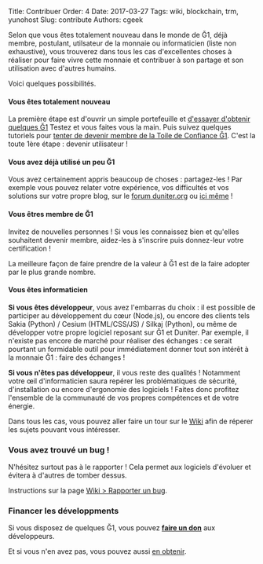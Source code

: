Title: Contribuer
Order: 4
Date: 2017-03-27
Tags: wiki, blockchain, trm, yunohost
Slug: contribute
Authors: cgeek

Selon que vous êtes totalement nouveau dans le monde de Ğ1, déjà membre, postulant, utilsateur de la monnaie ou informaticien (liste non exhaustive), vous trouverez dans tous les cas d'excellentes choses à réaliser pour faire vivre cette monnaie et contribuer à son partage et son utilisation avec d'autres humains.

Voici quelques possibilités.

#### Vous êtes totalement nouveau
La première étape est d'ouvrir un simple portefeuille et [d'essayer d'obtenir quelques Ğ1](.../content/pages/obtenir-des-g1.md) Testez et vous faites vous la main.
Puis suivez quelques tutoriels pour [tenter de devenir membre de la Toile de Confiance Ğ1](../wiki/devenir-membre). C'est la toute 1ère étape : devenir utilisateur !

#### Vous avez déjà utilisé un peu Ğ1

Vous avez certainement appris beaucoup de choses : partagez-les ! Par exemple vous pouvez relater votre expérience, vos difficultés et vos solutions sur votre propre blog, sur le [forum duniter.org](https://forum.duniter.org) ou [ici même](../wiki/ameliorer-le-site) !

#### Vous êtres membre de Ğ1

Invitez de nouvelles personnes ! Si vous les connaissez bien et qu'elles souhaitent devenir membre, aidez-les à s'inscrire puis donnez-leur votre certification !

La meilleure façon de faire prendre de la valeur à Ğ1 est de la faire adopter par le plus grande nombre.

#### Vous êtes informaticien

**Si vous êtes développeur**, vous avez l'embarras du choix : il est possible de participer au développement du cœur (Node.js), ou encore des clients tels Sakia (Python) / Cesium (HTML/CSS/JS) / Silkaj (Python), ou même de développer votre propre logiciel reposant sur Ğ1 et Duniter. Par exemple, il n'existe pas encore de marché pour réaliser des échanges : ce serait pourtant un formidable outil pour immédiatement donner tout son intérêt à la monnaie Ğ1 : faire des échanges !

**Si vous n'êtes pas développeur**, il vous reste des qualités ! Notamment votre œil d'informaticien saura repérer les problématiques de sécurité, d'installation ou encore d'ergonomie des logiciels ! Faites donc profitez l'ensemble de la communauté de vos propres compétences et de votre énergie.

Dans tous les cas, vous pouvez aller faire un tour sur le [Wiki](../wiki) afin de réperer les sujets pouvant vous intéresser.

### Vous avez trouvé un bug !

N'hésitez surtout pas à le rapporter ! Cela permet aux logiciels d'évoluer et évitera à d'autres de tomber dessus.

Instructions sur la page [Wiki > Rapporter un bug](../wiki/rapporter-un-bug).

### Financer les développments

Si vous disposez de quelques Ğ1, vous pouvez **[faire un don](../financements)** aux développeurs.

Et si vous n'en avez pas, vous pouvez aussi [en obtenir](../obtenir-des-g1).
